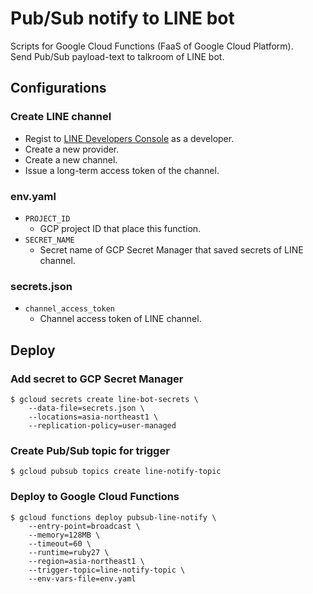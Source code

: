 # Pub/Sub notify to LINE bot

Scripts for Google Cloud Functions (FaaS of Google Cloud Platform).  
Send Pub/Sub payload-text to talkroom of LINE bot.


## Configurations

### Create LINE channel

- Regist to [LINE Developers Console](https://developers.line.biz/console/) as a developer.
- Create a new provider.
- Create a new channel.
- Issue a long-term access token of the channel.

### env.yaml

- `PROJECT_ID`
  - GCP project ID that place this function.
- `SECRET_NAME`
  - Secret name of GCP Secret Manager that saved secrets of LINE channel.

### secrets.json

- `channel_access_token`
  - Channel access token of LINE channel.


## Deploy

### Add secret to GCP Secret Manager

```
$ gcloud secrets create line-bot-secrets \
    --data-file=secrets.json \
    --locations=asia-northeast1 \
    --replication-policy=user-managed
```

### Create Pub/Sub topic for trigger

```
$ gcloud pubsub topics create line-notify-topic
```

### Deploy to Google Cloud Functions

```
$ gcloud functions deploy pubsub-line-notify \
    --entry-point=broadcast \
    --memory=128MB \
    --timeout=60 \
    --runtime=ruby27 \
    --region=asia-northeast1 \
    --trigger-topic=line-notify-topic \
    --env-vars-file=env.yaml
```
